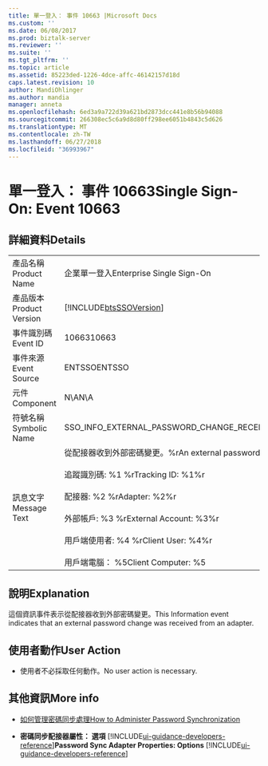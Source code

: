 ```yaml
---
title: 單一登入： 事件 10663 |Microsoft Docs
ms.custom: ''
ms.date: 06/08/2017
ms.prod: biztalk-server
ms.reviewer: ''
ms.suite: ''
ms.tgt_pltfrm: ''
ms.topic: article
ms.assetid: 85223ded-1226-4dce-affc-46142157d18d
caps.latest.revision: 10
author: MandiOhlinger
ms.author: mandia
manager: anneta
ms.openlocfilehash: 6ed3a9a722d39a621bd2873dcc441e8b56b94088
ms.sourcegitcommit: 266308ec5c6a9d8d80ff298ee6051b4843c5d626
ms.translationtype: MT
ms.contentlocale: zh-TW
ms.lasthandoff: 06/27/2018
ms.locfileid: "36993967"
---
```

# <a name="single-sign-on-event-10663"></a><span data-ttu-id="2f5f2-102">單一登入： 事件 10663</span><span class="sxs-lookup"><span data-stu-id="2f5f2-102">Single Sign-On: Event 10663</span></span>
## <a name="details"></a><span data-ttu-id="2f5f2-103">詳細資料</span><span class="sxs-lookup"><span data-stu-id="2f5f2-103">Details</span></span>  

|                 |                                                                                                                                                                                                                      |
|-----------------|----------------------------------------------------------------------------------------------------------------------------------------------------------------------------------------------------------------------|
|  <span data-ttu-id="2f5f2-104">產品名稱</span><span class="sxs-lookup"><span data-stu-id="2f5f2-104">Product Name</span></span>   |                                                                                              <span data-ttu-id="2f5f2-105">企業單一登入</span><span class="sxs-lookup"><span data-stu-id="2f5f2-105">Enterprise Single Sign-On</span></span>                                                                                               |
| <span data-ttu-id="2f5f2-106">產品版本</span><span class="sxs-lookup"><span data-stu-id="2f5f2-106">Product Version</span></span> |                                                                              [!INCLUDE[btsSSOVersion](../includes/btsssoversion-md.md)]                                                                              |
|    <span data-ttu-id="2f5f2-107">事件識別碼</span><span class="sxs-lookup"><span data-stu-id="2f5f2-107">Event ID</span></span>     |                                                                                                        <span data-ttu-id="2f5f2-108">10663</span><span class="sxs-lookup"><span data-stu-id="2f5f2-108">10663</span></span>                                                                                                         |
|  <span data-ttu-id="2f5f2-109">事件來源</span><span class="sxs-lookup"><span data-stu-id="2f5f2-109">Event Source</span></span>   |                                                                                                        <span data-ttu-id="2f5f2-110">ENTSSO</span><span class="sxs-lookup"><span data-stu-id="2f5f2-110">ENTSSO</span></span>                                                                                                        |
|    <span data-ttu-id="2f5f2-111">元件</span><span class="sxs-lookup"><span data-stu-id="2f5f2-111">Component</span></span>    |                                                                                                         <span data-ttu-id="2f5f2-112">N\A</span><span class="sxs-lookup"><span data-stu-id="2f5f2-112">N\A</span></span>                                                                                                          |
|  <span data-ttu-id="2f5f2-113">符號名稱</span><span class="sxs-lookup"><span data-stu-id="2f5f2-113">Symbolic Name</span></span>  |                                                                                      <span data-ttu-id="2f5f2-114">SSO_INFO_EXTERNAL_PASSWORD_CHANGE_RECEIVED</span><span class="sxs-lookup"><span data-stu-id="2f5f2-114">SSO_INFO_EXTERNAL_PASSWORD_CHANGE_RECEIVED</span></span>                                                                                      |
|  <span data-ttu-id="2f5f2-115">訊息文字</span><span class="sxs-lookup"><span data-stu-id="2f5f2-115">Message Text</span></span>   | <span data-ttu-id="2f5f2-116">從配接器收到外部密碼變更。%r</span><span class="sxs-lookup"><span data-stu-id="2f5f2-116">An external password change was received from an adapter.%r</span></span><br /><br /> <span data-ttu-id="2f5f2-117">追蹤識別碼: %1 %r</span><span class="sxs-lookup"><span data-stu-id="2f5f2-117">Tracking ID: %1%r</span></span><br /><br /> <span data-ttu-id="2f5f2-118">配接器: %2 %r</span><span class="sxs-lookup"><span data-stu-id="2f5f2-118">Adapter: %2%r</span></span><br /><br /> <span data-ttu-id="2f5f2-119">外部帳戶: %3 %r</span><span class="sxs-lookup"><span data-stu-id="2f5f2-119">External Account: %3%r</span></span><br /><br /> <span data-ttu-id="2f5f2-120">用戶端使用者: %4 %r</span><span class="sxs-lookup"><span data-stu-id="2f5f2-120">Client User: %4%r</span></span><br /><br /> <span data-ttu-id="2f5f2-121">用戶端電腦： %5</span><span class="sxs-lookup"><span data-stu-id="2f5f2-121">Client Computer: %5</span></span> |

## <a name="explanation"></a><span data-ttu-id="2f5f2-122">說明</span><span class="sxs-lookup"><span data-stu-id="2f5f2-122">Explanation</span></span>  
 <span data-ttu-id="2f5f2-123">這個資訊事件表示從配接器收到外部密碼變更。</span><span class="sxs-lookup"><span data-stu-id="2f5f2-123">This Information event indicates that an external password change was received from an  adapter.</span></span>  

## <a name="user-action"></a><span data-ttu-id="2f5f2-124">使用者動作</span><span class="sxs-lookup"><span data-stu-id="2f5f2-124">User Action</span></span>  

-   <span data-ttu-id="2f5f2-125">使用者不必採取任何動作。</span><span class="sxs-lookup"><span data-stu-id="2f5f2-125">No user action is necessary.</span></span>  

## <a name="more-info"></a><span data-ttu-id="2f5f2-126">其他資訊</span><span class="sxs-lookup"><span data-stu-id="2f5f2-126">More info</span></span>

- [<span data-ttu-id="2f5f2-127">如何管理密碼同步處理</span><span class="sxs-lookup"><span data-stu-id="2f5f2-127">How to Administer Password Synchronization</span></span>](../core/how-to-administer-password-synchronization.md)  

- <span data-ttu-id="2f5f2-128">**密碼同步配接器屬性： 選項** [!INCLUDE[ui-guidance-developers-reference](../includes/ui-guidance-developers-reference.md)]</span><span class="sxs-lookup"><span data-stu-id="2f5f2-128">**Password Sync Adapter Properties: Options** [!INCLUDE[ui-guidance-developers-reference](../includes/ui-guidance-developers-reference.md)]</span></span>
